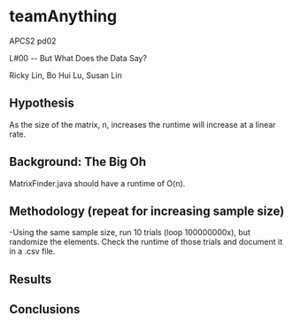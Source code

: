 # teamAnything #
APCS2 pd02

L#00 -- But What Does the Data Say?

Ricky Lin, Bo Hui Lu, Susan Lin

## Hypothesis ## 
As the size of the matrix, n, increases the runtime will increase at a linear rate.

## Background: The Big Oh ##
MatrixFinder.java should have a runtime of O(n).  

## Methodology (repeat for increasing sample size) ##
-Using the same sample size, run 10 trials (loop 100000000x), but randomize the elements. Check the runtime of those trials and document it in a .csv file.

## Results ## 

## Conclusions ##